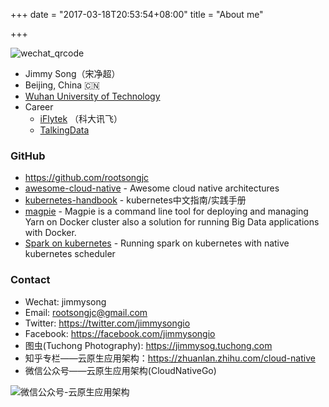+++
date = "2017-03-18T20:53:54+08:00"
title = "About me"

+++

![wechat_qrcode](/media/wechat-qrcode-20170627.jpg)

- Jimmy Song（宋净超）
- Beijing, China 🇨🇳
- [Wuhan University of Technology](http://www.whut.edu.cn)
- Career
  - [iFlytek](http://www.iflytek.com) （科大讯飞）
  - [TalkingData](http://www.talkingdata.com)

### GitHub

- https://github.com/rootsongjc
- [awesome-cloud-native](https://github.com/rootsongjc/awesome-cloud-native) - Awesome cloud native architectures
- [kubernetes-handbook](https://github.com/rootsongjc/kubernetes-handbook/) - kubernetes中文指南/实践手册
- [magpie](http://github.com/rootsongjc/magpie) - Magpie is a command line tool for deploying and managing Yarn on Docker cluster also a solution for running Big Data applications with Docker.
- [Spark on kubernetes](https://jimmysong.io/spark-on-k8s) - Running spark on kubernetes with native kubernetes scheduler

### Contact

- Wechat: jimmysong
- Email: rootsongjc@gmail.com
- Twitter: https://twitter.com/jimmysongio
- Facebook: https://facebook.com/jimmysongio
- 图虫(Tuchong Photography): https://jimmysog.tuchong.com
- 知乎专栏——云原生应用架构：https://zhuanlan.zhihu.com/cloud-native
- 微信公众号——云原生应用架构(CloudNativeGo)

![微信公众号-云原生应用架构](/media/cloud-native-wechat-public-account.jpg)
